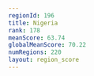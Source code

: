 ```yaml
---
regionId: 196
title: Nigeria
rank: 178
meanScore: 63.74
globalMeanScore: 70.22
numRegions: 220
layout: region_score
---
```

